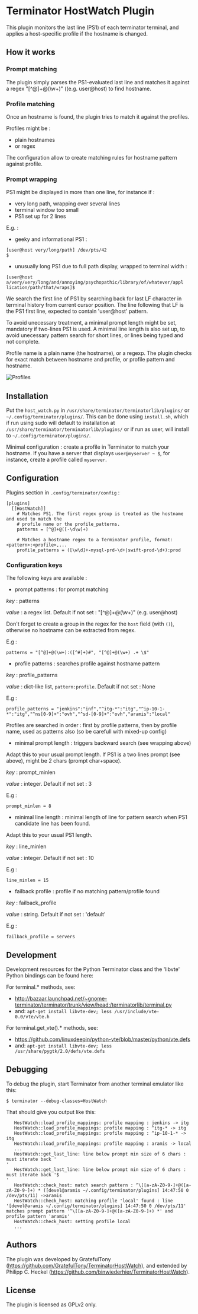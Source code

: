 # Terminator HostWatch Plugin
This plugin monitors the last line (PS1) of each terminator terminal, and applies a host-specific profile if the hostname is changed. 

## How it works

### Prompt matching
The plugin simply parses the PS1-evaluated last line and matches it against a regex "[^@]+@(\w+)" ((e.g. user@host) to find hostname.

### Profile matching
Once an hostname is found, the plugin tries to match it against the profiles.

Profiles might be :
 - plain hostnames
 - or regex

The configuration allow to create matching rules for hostname pattern against profile.

### Prompt wrapping
PS1 might be displayed in more than one line, for instance if :
 - very long path, wrapping over several lines
 - terminal window too small
 - PS1 set up for 2 lines

E.g. :
- geeky and informational PS1 :
```
[user@host very/long/path] /dev/pts/42
$ 
```  
- unusually long PS1 due to full path display, wrapped to terminal width :
```
[user@host a/very/very/long/and/annoying/psychopathic/library/of/whatever/appl
lication/path/that/wraps]$ 
```

We search the first line of PS1 by searching back for last LF character in terminal history from current cursor position. The line following that LF is the PS1 first line, expected to contain 'user@host' pattern.

To avoid unecessary treatment, a minimal prompt length might be set, mandatory if two-lines PS1 is used.
A minimal line length is also set up, to avoid unecessary pattern search for short lines, or lines being typed and not complete.

Profile name is a plain name (the hostname), or a regexp.
The plugin checks for exact match between hostname and profile, or profile pattern and hostname.

![Profiles](assets/terminator-hostwatch.png)

## Installation
Put the `host_watch.py` in `/usr/share/terminator/terminatorlib/plugins/` or `~/.config/terminator/plugins/`. This can be done using `install.sh`, which if run using sudo will default to installation at `/usr/share/terminator/terminatorlib/plugins/` or if run as user, will install to `~/.config/terminator/plugins/`.

Minimal configuration : create a profile in Terminator to match your hostname. If you have a server that displays `user@myserver ~ $`, for instance, create a profile called `myserver`.

## Configuration
Plugins section in `.config/terminator/config` :
```
[plugins]
  [[HostWatch]]
    # Matches PS1. The first regex group is treated as the hostname and used to match the 
    # profile name or the profile_patterns.
    patterns = [^@]+@([-\d\w]+)
    
    # Matches a hostname regex to a Terminator profile, format: <pattern>:<profile>,...
    profile_patterns = ([\w\d]+-mysql-prd-\d+|swift-prod-\d+):prod
```

### Configuration keys
The following keys are available :

- prompt patterns : for prompt matching

*key* : patterns

*value* : a regex list. Default if not set : "[^@]+@(\w+)" (e.g. user@host)

Don't forget to create a group in the regex for the `host` field (with `()`), otherwise no hostname can be extracted from regex.

E.g :
```
patterns = "[^@]+@(\w+):([^#]+)#", "[^@]+@(\w+) .+ \$"
```

- profile patterns : searches profile against hostname pattern

*key* : profile_patterns

*value* : dict-like list, `pattern:profile`. Default if not set : None

E.g :
```
profile_patterns = "jenkins":"inf","^itg-*":"itg","^ip-10-1-*":"itg","^ns[0-9]+":"ovh","^sd-[0-9]+":"ovh","aramis":"local"
```
Profiles are searched in order : first by profile patterns, then by profile name, used as patterns also (so be carefull with mixed-up config)
  
- minimal prompt length : triggers backward search (see wrapping above)

Adapt this to your usual prompt length. If PS1 is a two lines prompt (see above), might be 2 chars (prompt char+space).

*key* : prompt_minlen

*value* : integer. Default if not set : 3

E.g :
```
prompt_minlen = 8
```
- minimal line length : minimal length of line for pattern search when PS1 candidate line has been found.

Adapt this to your usual PS1 length.

*key* : line_minlen

*value* : integer. Default if not set : 10

  E.g :
```
line_minlen = 15
```
  
- failback profile : profile if no matching pattern/profile found

*key* : failback_profile

*value* : string. Default if not set : 'default'

E.g :
```
failback_profile = servers
```

## Development
Development resources for the Python Terminator class and the 'libvte' Python bindings can be found here:

For terminal.* methods, see: 
  - http://bazaar.launchpad.net/~gnome-terminator/terminator/trunk/view/head:/terminatorlib/terminal.py
  - and: `apt-get install libvte-dev; less /usr/include/vte-0.0/vte/vte.h`

For terminal.get_vte().* methods, see:
  - https://github.com/linuxdeepin/python-vte/blob/master/python/vte.defs
  - and: `apt-get install libvte-dev; less /usr/share/pygtk/2.0/defs/vte.defs`

## Debugging
To debug the plugin, start Terminator from another terminal emulator 
like this:

```
$ terminator --debug-classes=HostWatch
```

That should give you output like this:

```
   HostWatch::load_profile_mappings: profile mapping : jenkins -> itg
   HostWatch::load_profile_mappings: profile mapping : ^itg-* -> itg
   HostWatch::load_profile_mappings: profile mapping : ^ip-10-1-* -> itg
   HostWatch::load_profile_mappings: profile mapping : aramis -> local
   ...
   HostWatch::get_last_line: line below prompt min size of 6 chars : must iterate back '
'
   HostWatch::get_last_line: line below prompt min size of 6 chars : must iterate back '$ 
'
   HostWatch::check_host: match search pattern : ^\[[a-zA-Z0-9-]+@([a-zA-Z0-9-]+) * ([devel@aramis ~/.config/terminator/plugins] 14:47:50 0 /dev/pts/11) ->aramis
   HostWatch::check_host: matching profile 'local' found : line '[devel@aramis ~/.config/terminator/plugins] 14:47:50 0 /dev/pts/11' matches prompt pattern '^\[[a-zA-Z0-9-]+@([a-zA-Z0-9-]+) *' and profile pattern 'aramis'
   HostWatch::check_host: setting profile local
   ...
```

## Authors
The plugin was developed by GratefulTony (https://github.com/GratefulTony/TerminatorHostWatch), 
and extended by Philipp C. Heckel (https://github.com/binwiederhier/TerminatorHostWatch).

## License
The plugin is licensed as GPLv2 only.
